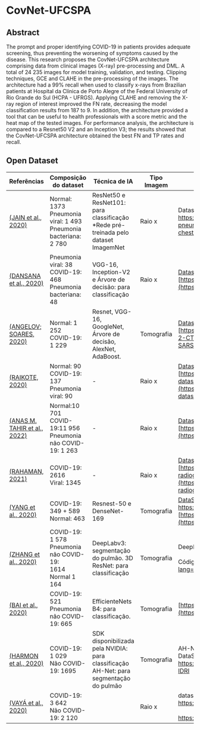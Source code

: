 # CovNet-UFCSPA

## Abstract
The prompt and proper identifying COVID-19 in patients provides adequate screening, thus preventing the worsening of symptoms caused by the disease. This research proposes the CovNet-UFCSPA architecture comprising data from clinical images (X-ray) pre-processing and DML. A total of 24 235 images for model training, validation, and testing. Clipping techniques, GCE and CLAHE  in the pre-processing of the images. The architecture had a 99\% recall when used to classify x-rays from Brazilian patients at Hospital da Clínica de Porto Alegre of the Federal University of Rio Grande do Sul (HCPA - UFRGS). Applying CLAHE and removing the X-ray region of interest improved the FN rate, decreasing the model classification results from 187 to 9. In addition, the architecture provided a tool that can be useful to health professionals with a score metric and the heat map of the tested images. For performance analysis, the architecture is compared to a Resnet50 V2 and an Inception V3; the results showed that the CovNet-UFCSPA architecture obtained the best FN and TP rates and recall.


## Open Dataset 
| Referências                                                                | Composição do dataset                                                 | Técnica de IA                                                                          | Tipo<br>Imagem | Link para o dataset ou código fonte                                                                                                                                                                                         |
| -------------------------------------------------------------------------- | --------------------------------------------------------------------- | -------------------------------------------------------------------------------------- | -------------- | --------------------------------------------------------------------------------------------------------------------------------------------------------------------------------------------------------------------------- |
| [(JAIN et al., 2020)](https://www.zotero.org/google-docs/?foNnLC)          | Normal: 1373<br>Pneumonia viral: 1 493<br>Pneumonia bacteriana: 2 780 | ResNet50 e ResNet101: para<br>classificação \*Rede pré-treinada pelo dataset ImagemNet | Raio x         | Dataset: https://www.kaggle.com/paultimothymooney/chest-xray-pneumonia https://github.com/ieee8023/covid-chestxray-dataset                                                                                                  |
| [(DANSANA et al., 2020)](https://www.zotero.org/google-docs/?yL6UPa)       | Pneumonia viral: 38<br>COVID-19: 468<br>Pneumonia bacteriana: 48      | VGG-16, Inception-V2 e Árvore de decisão: para classificação                           | Raio x         | [Dataset<br>](https://github.com/ieee8023/covid-chestxray-dataset)[https://github.com/ieee8023/covid-chestxray-dataset](https://github.com/ieee8023/covid-chestxray-dataset)                                                |
| [(ANGELOV; SOARES, 2020)](https://www.zotero.org/google-docs/?nS8SDt)      | Normal: 1 252<br>COVID-19: 1 229                                      | Resnet, VGG-16, GoogleNet,<br>Árvore de decisão, AlexNet, AdaBoost.                    | Tomografia     | [Dataset<br>](https://github.com/Plamen-Eduardo/xDNN-SARS-CoV-2-CT-Scan)[https://github.com/Plamen-Eduardo/xDNN-SARS-CoV-2-CT-Scan](https://github.com/Plamen-Eduardo/xDNN-SARS-CoV-2-CT-Scan)                              |
| [(RAIKOTE, 2020)](https://www.zotero.org/google-docs/?Q0QT5l)              | Normal: 90<br>COVID-19: 137<br>Pneumonia viral: 90                    | \-                                                                                     | Raio x         | [Dataset<br>](https://www.kaggle.com/pranavraikokte/covid19-image-dataset)[https://www.kaggle.com/pranavraikokte/covid19-image-dataset](https://www.kaggle.com/pranavraikokte/covid19-image-dataset)                        |
| [(ANAS M. TAHIR et al., 2022)](https://www.zotero.org/google-docs/?SqGATD) | Normal:10 701<br>COVID-19:11 956<br>Pneumonia não COVID-19: 1 263     | \-                                                                                     | Raio x         | [Dataset:<br>](https://www.kaggle.com/anasmohammedtahir/covidqu)[https://www.kaggle.com/anasmohammedtahir/covidqu](https://www.kaggle.com/anasmohammedtahir/covidqu)                                                        |
| [(RAHAMAN, 2021)](https://www.zotero.org/google-docs/?I2ZDZy)              | COVID-19: 2616<br>Viral: 1345                                         | \-                                                                                     | Raio x         | [Dataset<br>](https://www.kaggle.com/tawsifurrahman/covid19-radiography-database)[https://www.kaggle.com/tawsifurrahman/covid19-radiography-database](https://www.kaggle.com/tawsifurrahman/covid19-radiography-database)   |
| [(YANG et al., 2020)](https://www.zotero.org/google-docs/?cKnMau)          | COVID-19: 349 + 589<br>Normal: 463                                    | Resnest-50 e DenseNet-169                                                              | Tomografia     | [DataSet<br>https://paperswithcode.com/dataset/covid-ct<br>](https://github.com/ieee8023/covid-chestxray-dataset)[https://github.com/ieee8023/covid-chestxray-dataset](https://github.com/ieee8023/covid-chestxray-dataset) |
| [(ZHANG et al., 2020)](https://www.zotero.org/google-docs/?pIPxha)         | COVID-19: 1 578<br>Pneumonia não COVID-19:<br>1614<br>Normal 1 164    | DeepLabv3: segmentação do pulmão. 3D ResNet: para classificação                        | Tomografia     | Deeplabv3: https://github.com/pytorch/vision<br><br>Código e Dataset: http://ncov-ai.big.ac.cn/download?lang=en                                                                                                             |
| [(BAI et al., 2020)](https://www.zotero.org/google-docs/?bS3TvO)           | COVID-19: 521<br>Pneumonia não COVID-19: 665                          | EfficienteNets B4: para classificação.                                                 | Tomografia     | [https://github.com/robinwang08/COVID19](https://github.com/robinwang08/COVID19)                                                                                                                                            |
| [(HARMON et al., 2020)](https://www.zotero.org/google-docs/?Bv6sx5)        | COVID-19: 1 029<br>Não COVID-19: 1695                                 | SDK disponibilizada pela NVIDIA: para classificação AH-Net: para segmentação do pulmão | Tomografia     | AH-Net: https://github.com/lsqshr/AH-Net<br>DataSet: https://wiki.cancerimagingarchive.net/display/Public/LIDC-IDRI                                                                                                         |
| [(VAYÁ et al., 2020)](https://www.zotero.org/google-docs/?4g9JmJ)          | COVID-19: 3 642<br>Não COVID-19: 2 120                                |                                                                                        | Raio x         | dataset:<br>https://paperswithcode.com/dataset/padchest<br><br>https://b2drop.bsc.es/index.php/s/BIMCV-COVID19                                                                                                              |
